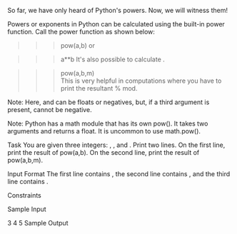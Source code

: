 So far, we have only heard of Python's powers. Now, we will witness them!

Powers or exponents in Python can be calculated using the built-in power function. Call the power function  as shown below:

>>> pow(a,b) 
or

>>> a**b
It's also possible to calculate .

>>> pow(a,b,m)  
This is very helpful in computations where you have to print the resultant % mod.

Note: Here,  and  can be floats or negatives, but, if a third argument is present,  cannot be negative.

Note: Python has a math module that has its own pow(). It takes two arguments and returns a float. It is uncommon to use math.pow().

Task
You are given three integers: , , and . Print two lines.
On the first line, print the result of pow(a,b). On the second line, print the result of pow(a,b,m).

Input Format
The first line contains , the second line contains , and the third line contains .

Constraints



Sample Input

3
4
5
Sample Output
